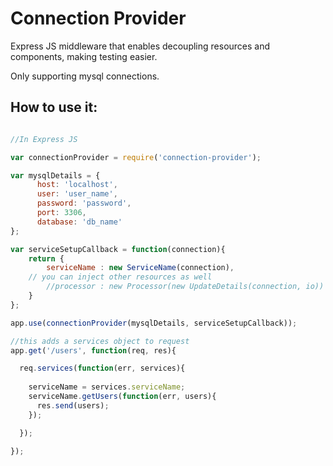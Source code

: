 # Connection Provider

Express JS middleware that enables decoupling resources and components, making testing easier.

Only supporting mysql connections.

## How to use it:

```javascript

//In Express JS

var connectionProvider = require('connection-provider');

var mysqlDetails = {
      host: 'localhost',
      user: 'user_name',
      password: 'password',
      port: 3306,
      database: 'db_name'
};

var serviceSetupCallback = function(connection){
	return {
		serviceName : new ServiceName(connection),
    // you can inject other resources as well
		//processor : new Processor(new UpdateDetails(connection, io))
	}
};

app.use(connectionProvider(mysqlDetails, serviceSetupCallback));

//this adds a services object to request
app.get('/users', function(req, res){

  req.services(function(err, services){
    
    serviceName = services.serviceName;
    serviceName.getUsers(function(err, users){
      res.send(users);
    });

  });

});

```
